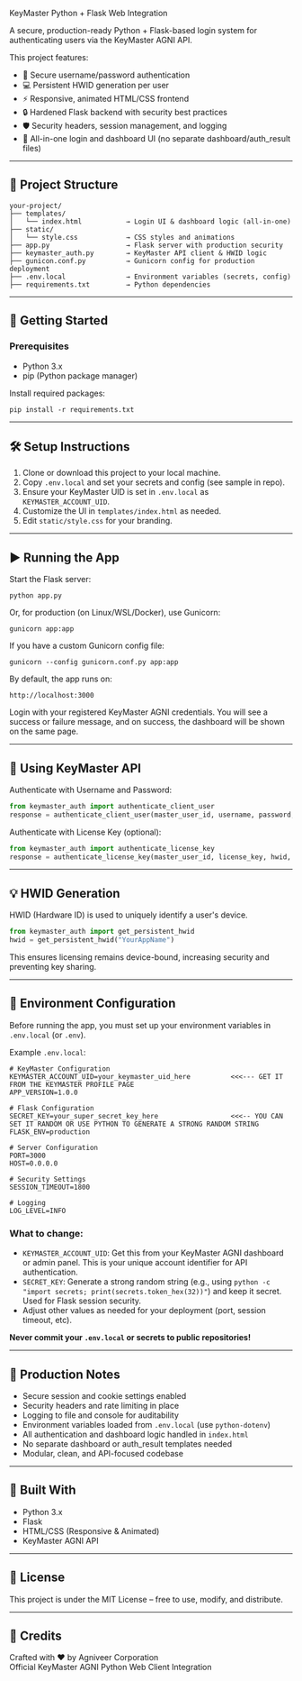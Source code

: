 KeyMaster Python + Flask Web Integration

A secure, production-ready Python + Flask-based login system for authenticating users via the KeyMaster AGNI API.

This project features:

- 🧔 Secure username/password authentication
- 💻 Persistent HWID generation per user
- ⚡ Responsive, animated HTML/CSS frontend
- 🔒 Hardened Flask backend with security best practices
- 🛡️ Security headers, session management, and logging
- 🔁 All-in-one login and dashboard UI (no separate dashboard/auth_result files)

------------------------------------------------------------

## 📁 Project Structure

```
your-project/
├── templates/
│   └── index.html           → Login UI & dashboard logic (all-in-one)
├── static/
│   └── style.css            → CSS styles and animations
├── app.py                   → Flask server with production security
├── keymaster_auth.py        → KeyMaster API client & HWID logic
├── gunicon.conf.py          → Gunicorn config for production deployment
├── .env.local               → Environment variables (secrets, config)
├── requirements.txt         → Python dependencies
```

------------------------------------------------------------

## 🚀 Getting Started

### Prerequisites

- Python 3.x
- pip (Python package manager)

Install required packages:

```
pip install -r requirements.txt
```

------------------------------------------------------------

## 🛠️ Setup Instructions

1. Clone or download this project to your local machine.
2. Copy `.env.local` and set your secrets and config (see sample in repo).
3. Ensure your KeyMaster UID is set in `.env.local` as `KEYMASTER_ACCOUNT_UID`.
4. Customize the UI in `templates/index.html` as needed.
5. Edit `static/style.css` for your branding.

------------------------------------------------------------

## ▶️ Running the App

Start the Flask server:

```
python app.py
```

Or, for production (on Linux/WSL/Docker), use Gunicorn:

```
gunicorn app:app
```

If you have a custom Gunicorn config file:

```
gunicorn --config gunicorn.conf.py app:app
```

By default, the app runs on:

    http://localhost:3000

Login with your registered KeyMaster AGNI credentials. You will see a success or failure message, and on success, the dashboard will be shown on the same page.

------------------------------------------------------------

## 🔐 Using KeyMaster API

Authenticate with Username and Password:

```python
from keymaster_auth import authenticate_client_user
response = authenticate_client_user(master_user_id, username, password, app_version)
```

Authenticate with License Key (optional):

```python
from keymaster_auth import authenticate_license_key
response = authenticate_license_key(master_user_id, license_key, hwid, app_version, username=None)
```

------------------------------------------------------------

## 💡 HWID Generation

HWID (Hardware ID) is used to uniquely identify a user's device.

```python
from keymaster_auth import get_persistent_hwid
hwid = get_persistent_hwid("YourAppName")
```

This ensures licensing remains device-bound, increasing security and preventing key sharing.

------------------------------------------------------------

## 🔑 Environment Configuration

Before running the app, you must set up your environment variables in `.env.local` (or `.env`).

Example `.env.local`:

```
# KeyMaster Configuration
KEYMASTER_ACCOUNT_UID=your_keymaster_uid_here          <<<--- GET IT FROM THE KEYMASTER PROFILE PAGE
APP_VERSION=1.0.0

# Flask Configuration
SECRET_KEY=your_super_secret_key_here                  <<<-- YOU CAN SET IT RANDOM OR USE PYTHON TO GENERATE A STRONG RANDOM STRING
FLASK_ENV=production

# Server Configuration
PORT=3000
HOST=0.0.0.0

# Security Settings
SESSION_TIMEOUT=1800

# Logging
LOG_LEVEL=INFO
```

### What to change:
- `KEYMASTER_ACCOUNT_UID`: Get this from your KeyMaster AGNI dashboard or admin panel. This is your unique account identifier for API authentication.
- `SECRET_KEY`: Generate a strong random string (e.g., using `python -c "import secrets; print(secrets.token_hex(32))"`) and keep it secret. Used for Flask session security.
- Adjust other values as needed for your deployment (port, session timeout, etc).

**Never commit your `.env.local` or secrets to public repositories!**

------------------------------------------------------------

## 📌 Production Notes

- Secure session and cookie settings enabled
- Security headers and rate limiting in place
- Logging to file and console for auditability
- Environment variables loaded from `.env.local` (use `python-dotenv`)
- All authentication and dashboard logic handled in `index.html`
- No separate dashboard or auth_result templates needed
- Modular, clean, and API-focused codebase

------------------------------------------------------------

## 🧱 Built With

- Python 3.x
- Flask
- HTML/CSS (Responsive & Animated)
- KeyMaster AGNI API

------------------------------------------------------------

## 📜 License

This project is under the MIT License – free to use, modify, and distribute.

------------------------------------------------------------

## 🙌 Credits

Crafted with ❤️ by Agniveer Corporation  
Official KeyMaster AGNI Python Web Client Integration
